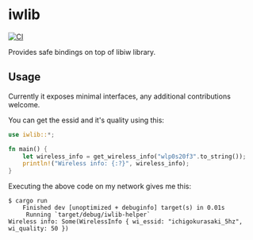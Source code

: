 # iwlib

[![CI](https://github.com/psibi/iwlib-rs/actions/workflows/ci.yml/badge.svg)](https://github.com/psibi/iwlib-rs/actions/workflows/ci.yml)

Provides safe bindings on top of libiw library.

## Usage

Currently it exposes minimal interfaces, any additional contributions
welcome.

You can get the essid and it's quality using this:

``` rust
use iwlib::*;

fn main() {
    let wireless_info = get_wireless_info("wlp0s20f3".to_string());
    println!("Wireless info: {:?}", wireless_info);
}
```

Executing the above code on my network gives me this:

``` shellsession
$ cargo run
    Finished dev [unoptimized + debuginfo] target(s) in 0.01s
     Running `target/debug/iwlib-helper`
Wireless info: Some(WirelessInfo { wi_essid: "ichigokurasaki_5hz", wi_quality: 50 })
```
